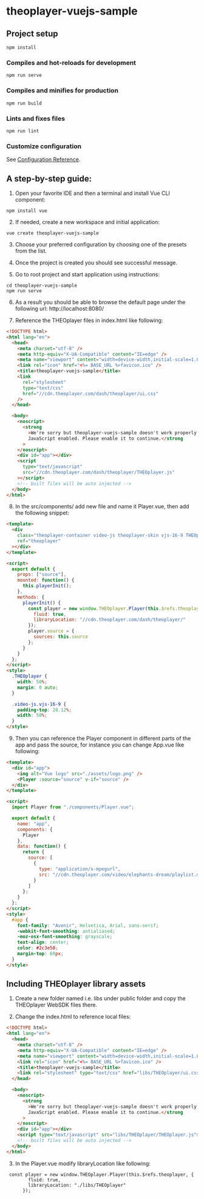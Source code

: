 # theoplayer-vuejs-sample

## Project setup

```
npm install
```

### Compiles and hot-reloads for development

```
npm run serve
```

### Compiles and minifies for production

```
npm run build
```

### Lints and fixes files

```
npm run lint
```

### Customize configuration

See [Configuration Reference](https://cli.vuejs.org/config/).

## A step-by-step guide:

1. Open your favorite IDE and then a terminal and install Vue CLI component:

```
npm install vue
```

2. If needed, create a new workspace and initial application:

```
vue create theoplayer-vuejs-sample
```

3. Choose your preferred configuration by choosing one of the presets from the list.

4. Once the project is created you should see successful message.

5. Go to root project and start application using instructions:

```
cd theoplayer-vuejs-sample
npm run serve
```

6. As a result you should be able to browse the default page under the following url: http://localhost:8080/

7. Reference the THEOplayer files in index.html like following:

```html
<!DOCTYPE html>
<html lang="en">
  <head>
    <meta charset="utf-8" />
    <meta http-equiv="X-UA-Compatible" content="IE=edge" />
    <meta name="viewport" content="width=device-width,initial-scale=1.0" />
    <link rel="icon" href="<%= BASE_URL %>favicon.ico" />
    <title>theoplayer-vuejs-sample</title>
    <link
      rel="stylesheet"
      type="text/css"
      href="//cdn.theoplayer.com/dash/theoplayer/ui.css"
    />
  </head>

  <body>
    <noscript>
      <strong
        >We're sorry but theoplayer-vuejs-sample doesn't work properly without
        JavaScript enabled. Please enable it to continue.</strong
      >
    </noscript>
    <div id="app"></div>
    <script
      type="text/javascript"
      src="//cdn.theoplayer.com/dash/theoplayer/THEOplayer.js"
    ></script>
    <!-- built files will be auto injected -->
  </body>
</html>
```

8. In the src/components/ add new file and name it Player.vue, then add the following snippet:

```html
<template>
  <div
    class="theoplayer-container video-js theoplayer-skin vjs-16-9 THEOplayer"
    ref="theoplayer"
  ></div>
</template>

<script>
  export default {
    props: ["source"],
    mounted: function() {
      this.playerInit();
    },
    methods: {
      playerInit() {
        const player = new window.THEOplayer.Player(this.$refs.theoplayer, {
          fluid: true,
          libraryLocation: "//cdn.theoplayer.com/dash/theoplayer/"
        });
        player.source = {
          sources: this.source
        };
      }
    }
  };
</script>
<style>
  .THEOplayer {
    width: 50%;
    margin: 0 auto;
  }

  .video-js.vjs-16-9 {
    padding-top: 28.12%;
    width: 50%;
  }
</style>
```

9. Then you can reference the Player component in different parts of the app and pass the source, for instance you can change App.vue like following:

```html
<template>
  <div id="app">
    <img alt="Vue logo" src="./assets/logo.png" />
    <Player :source="source" v-if="source" />
  </div>
</template>

<script>
  import Player from "./components/Player.vue";

  export default {
    name: "app",
    components: {
      Player
    },
    data: function() {
      return {
        source: [
          {
            type: "application/x-mpegurl",
            src: "//cdn.theoplayer.com/video/elephants-dream/playlist.m3u8"
          }
        ]
      };
    }
  };
</script>
<style>
  #app {
    font-family: "Avenir", Helvetica, Arial, sans-serif;
    -webkit-font-smoothing: antialiased;
    -moz-osx-font-smoothing: grayscale;
    text-align: center;
    color: #2c3e50;
    margin-top: 60px;
  }
</style>
```

## Including THEOplayer library assets

1. Create a new folder named i.e. libs under public folder and copy the THEOplayer WebSDK files there.

2. Change the index.html to reference local files:

```html
<!DOCTYPE html>
<html lang="en">
  <head>
    <meta charset="utf-8" />
    <meta http-equiv="X-UA-Compatible" content="IE=edge" />
    <meta name="viewport" content="width=device-width,initial-scale=1.0" />
    <link rel="icon" href="<%= BASE_URL %>favicon.ico" />
    <title>theoplayer-vuejs-sample</title>
    <link rel="stylesheet" type="text/css" href="libs/THEOplayer/ui.css" />
  </head>

  <body>
    <noscript>
      <strong
        >We're sorry but theoplayer-vuejs-sample doesn't work properly without
        JavaScript enabled. Please enable it to continue.</strong
      >
    </noscript>
    <div id="app"></div>
    <script type="text/javascript" src="libs/THEOplayer/THEOplayer.js"></script>
    <!-- built files will be auto injected -->
  </body>
</html>
```

3. In the Player.vue modify libraryLocation like following:

```
 const player = new window.THEOplayer.Player(this.$refs.theoplayer, {
        fluid: true,
        libraryLocation: "./libs/THEOplayer"
      });

```
